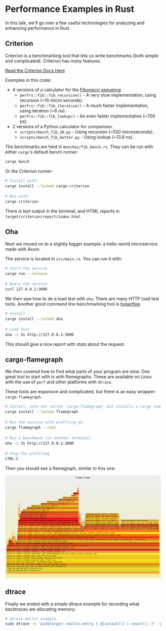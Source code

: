 # Performance Examples in Rust

In this talk, we'll go over a few useful technologies for analyzing and
enhancing performance in Rust.

## Criterion

Criterion is a benchmarking tool that lets us write benchmarks (both simple and complicated). Criterion has *many* features.

[Read the Criterion Docs Here](https://bheisler.github.io/criterion.rs/book/)

Examples in this crate:

- 4 versions of a calculator for the [Fibonacci sequence](https://en.wikipedia.org/wiki/Fibonacci_sequence)
    - `perfrs::fib::fib_recursive()` - A very slow implementation, using recursion (~10 micro seconds).
    - `perfrs::fib::fib_iterative()` - A much faster implementation, using iteration (~6 ns).
    - `perfrs::fib::fib_lookup()` - An even faster implementation (~700 ps).
- 2 versions of a Python calculator for comparison.
    - `scripts/bench_fib_20.py` - Using recursion (~520 microseconds).
    - `scripts/bench_fib_better.py` - Using lookup (~13.8 ns).

The benchmarks are held in `benches/fib_bench.rs`. They can be run with either `cargo`'s default bench runner:
```bash
cargo bench
```

Or the Criterion runner:
```bash
# Install with:
cargo install --locked cargo-criterion

# Run with:
cargo criterion
```

There is text output in the terminal, and HTML reports in `target/criterion/report/index.html`.

## Oha

Next we moved on to a slightly bigger example: a hello-world microservice made with Axum.

The service is located in `src/main.rs`. You can run it with:
```bash
# Start the service
cargo run --release

# Query the service
curl 127.0.0.1:3000
```

We then saw how to do a load test with `oha`. There are many HTTP load test tools. Another good command line benchmarking tool is [hyperfine](https://github.com/sharkdp/hyperfine).

```bash
# Install
cargo install --locked oha

# Load test
oha -z 3s http://127.0.0.1:3000
```

This should give a nice report with stats about the request.


## cargo-flamegraph

We then covered how to find what parts of your program are slow. One great tool to start with is with flamegraphs. These are available on Linux with the use of `perf` and other platforms with `dtrace`.

These tools are expansive and complicated, but there is an easy wrapper: `cargo-flamegraph`.

```bash
# Install, note not called `cargo-flamegraph` but installs a cargo command.
cargo install --locked flamegraph

# Run the service with profiling on
cargo flamegraph --root

# Run a benchmark (in another terminal)
oha -z 3s http://127.0.0.1:3000

# Stop the profiling
CTRL-C
```

Then you should see a flamegraph, similar to this one:

![Flamegraph of hello-svc](flamegraph.svg)

## dtrace

Finally we ended with a simple dtrace example for recording what backtraces are allocating memory:

```bash
# dtrace malloc example
sudo dtrace -n 'pid$target::malloc:entry { @[ustack()] = count(); }' -p $(pgrep perf-rs) -o run.perf
```
